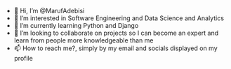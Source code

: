 - 👋 Hi, I’m @MarufAdebisi
- 👀 I’m interested in Software Engineering and Data Science and Analytics
- 🌱 I’m currently learning Python and Django
- 💞️ I’m looking to collaborate on projects so I can become an expert and learn from people more knowledgeable than me
- 📫 How to reach me?, simply by my email and socials displayed on my profile

<!---
MarufAdebisi/MarufAdebisi is a ✨ special ✨ repository because its `README.md` (this file) appears on your GitHub profile.
You can click the Preview link to take a look at your changes.
--->
